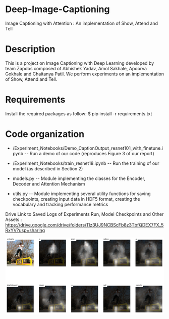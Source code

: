 # Deep-Image-Captioning
Image Captioning with Attention : An implementation of Show, Attend and Tell

Description
===========

This is a project on Image Captioning with Deep Learning developed by team Zapdos composed of Abhishek Yadav, Amol Sakhale, Apoorva Gokhale and Chaitanya Patil.
We perform experiments on an implementation of Show, Attend and Tell.

Requirements
============
Install the required packages as follow:
$ pip install -r requirements.txt

Code organization
=================
- /Experiment_Notebooks/Demo_CaptionOutput_resnet101_with_finetune.ipynb -- Run a demo of our code (reproduces Figure 3 of our report)

- /Experiment_Notebooks/train_resnet18.ipynb -- Run the training of our model (as described in Section 2)

- models.py -- Module implementing the classes for the Encoder, Decoder and Attention Mechanism

- utils.py -- Module implementing several utility functions for saving checkpoints, creating input data in HDF5 format, creating the vocabulary and tracking performance metrics


Drive Link to Saved Logs of Experiments Run, Model Checkpoints and Other Assets : https://drive.google.com/drive/folders/11z3UJ9NCBScFb8z3TbfQDEX7FX_5RxYV?usp=sharing

![Captions Generated by ResNet101](ResNet101CaptionOutput.PNG)
